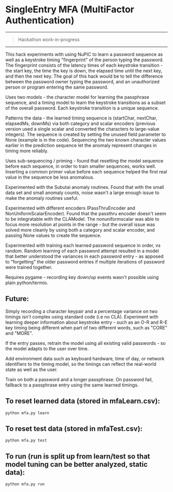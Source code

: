 # SingleEntry MFA (MultiFactor Authentication)

* * *

> Hackathon work-in-progress

* * *

This hack experiments with using NuPIC to learn a password sequence as well as a keystroke timing "fingerprint" of the person typing the password.  The fingerprint consists of the latency times of each keystroke transition - the start key, the time the key is down, the elapsed time until the next key, and then the next key.  The goal of this hack would be to tell the difference between the password owner typing the password, and an unauthorized person or program entering the same password.

Uses two models - the character model for learning the passphrase sequence, and a timing model to learn the keystroke transitions as a subset of the overall password.  Each keystroke transition is a unique sequence.

Patterns the data - the learned timing sequence is (startChar, nextChar, elapsedMs, downMs) via both category and scalar encoders (previous version used a single scalar and converted the characters to large-value integers).  The sequence is created by setting the unused field parameter to None (example is in the code).  Sequencing the two known character values earlier in the prediction sequence let the anomaly represent changes in timing more reliably.

Uses sub-sequencing / priming - found that resetting the model sequence before each sequence, in order to train smaller sequences, works well.  Inserting a common primer value before each sequence helped the first real value in the sequence be less anomalous.

Experimented with the Subutai anomaly routines.  Found that with the small data set and small anomaly counts, noise wasn't a large enough issue to make the anomaly routines useful.

Experimented with different encoders (PassThruEncoder and NonUniformScalarEncoder).  Found that the passthru encoder doesn't seem to be integratable with the CLAModel.  The nonuniformscalar was able to focus more resolution at points in the range - but the overall issue was solved more cleanly by using both a category and scalar encoder, and passing None values to create the sequence.

Experimented with training each learned password sequence in order, vs random.  Random learning of each password attempt resulted in a model that better understood the variances in each password entry - as apposed to "forgetting" the older password entries if multiple iterations of password were trained together.

Requires pygame - recording key down/up events wasn't possible using plain python/termio.


## Future:

Simply recording a character keypair and a percentage variance on two timings isn't complex using standard code (i.e no CLA).  Experiment with learning deeper information about keystroke entry - such as an O-R and R-E key timing being different when part of two different words, such as "CORE" and "MORE".

If the entry passes, retrain the model using all existing valid passwords - so the model adapts to the user over time.

Add environment data such as keyboard hardware, time of day, or network identifiers to the timing model, so the timings can reflect the real-world state as well as the user.

Train on both a password and a longer passphrase.  On password fail, fallback to a passphrase entry using the same learned timings.


## To reset learned data (stored in mfaLearn.csv):

    python mfa.py learn

## To reset test data (stored in mfaTest.csv):

    python mfa.py test

## To run (run is split up from learn/test so that model tuning can be better analyzed, static data):

    python mfa.py run

